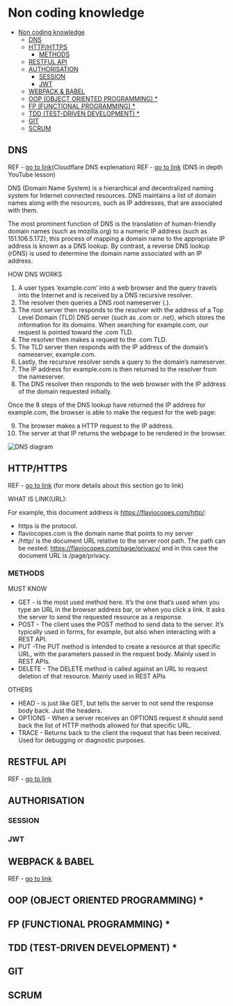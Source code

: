 # Non coding knowledge

- [Non coding knowledge](#non-coding-knowledge)
  - [DNS](#dns)
  - [HTTP/HTTPS](#httphttps)
    - [METHODS](#methods)
  - [RESTFUL API](#restful-api)
  - [AUTHORISATION](#authorisation)
    - [SESSION](#session)
    - [JWT](#jwt)
  - [WEBPACK & BABEL](#webpack--babel)
  - [OOP (OBJECT ORIENTED PROGRAMMING) *](#oop-object-oriented-programming-)
  - [FP (FUNCTIONAL PROGRAMMING) *](#fp-functional-programming-)
  - [TDD (TEST-DRIVEN DEVELOPMENT) *](#tdd-test-driven-development-)
  - [GIT](#git)
  - [SCRUM](#scrum)

## DNS 
REF - [go to link](https://www.cloudflare.com/learning/dns/what-is-dns/)(Cloudflare DNS explenation)
REF - [go to link](https://www.youtube.com/watch?v=hIqdZgjoRuk) (DNS in depth YouTube lesson)

DNS (Domain Name System) is a hierarchical and decentralized naming system for Internet connected resources. DNS maintains a list of domain names along with the resources, such as IP addresses, that are associated with them.

The most prominent function of DNS is the translation of human-friendly domain names (such as mozilla.org) to a numeric IP address (such as 151.106.5.172); this process of mapping a domain name to the appropriate IP address is known as a DNS lookup. By contrast, a reverse DNS lookup (rDNS) is used to determine the domain name associated with an IP address.

HOW DNS WORKS

1. A user types ‘example.com’ into a web browser and the query travels into the Internet and is received by a DNS recursive resolver.
2. The resolver then queries a DNS root nameserver (.).
3. The root server then responds to the resolver with the address of a Top Level Domain (TLD) DNS server (such as .com or .net), which stores the information for its domains. When searching for example.com, our request is pointed toward the .com TLD.
4. The resolver then makes a request to the .com TLD.
5. The TLD server then responds with the IP address of the domain’s nameserver, example.com.
6. Lastly, the recursive resolver sends a query to the domain’s nameserver.
7. The IP address for example.com is then returned to the resolver from the nameserver.
8. The DNS resolver then responds to the web browser with the IP address of the domain requested initially.

Once the 8 steps of the DNS lookup have returned the IP address for example.com, the browser is able to make the request for the web page:

9. The browser makes a HTTP request to the IP address.
10. The server at that IP returns the webpage to be rendered in the browser.

![DNS diagram](https://www.cloudflare.com/img/learning/dns/what-is-dns/dns-lookup-diagram.png)

## HTTP/HTTPS
REF - [go to link](https://flaviocopes.com/http/) (for more details about this section go to link)

WHAT IS LINK(URL):

For example, this document address is https://flaviocopes.com/http/:
*	https is the protocol.
*	flaviocopes.com is the domain name that points to my server
*	/http/ is the document URL relative to the server root path. The path can be nested: https://flaviocopes.com/page/privacy/ and in this case the document URL is /page/privacy.

### METHODS
MUST KNOW
*	GET - is the most used method here. It’s the one that’s used when you type an URL in the browser address bar, or when you click a link. It asks the server to send the requested resource as a response.
*	POST - The client uses the POST method to send data to the server. It’s typically used in forms, for example, but also when interacting with a REST API.
*	PUT -The PUT method is intended to create a resource at that specific URL, with the parameters passed in the request body. Mainly used in REST APIs.
*	DELETE - The DELETE method is called against an URL to request deletion of that resource. Mainly used in REST APIs

OTHERS
*	HEAD - is just like GET, but tells the server to not send the response body back. Just the headers.
*	OPTIONS -	When a server receives an OPTIONS request it should send back the list of HTTP methods allowed for that specific URL.
*	TRACE - Returns back to the client the request that has been received. Used for debugging or diagnostic purposes.

## RESTFUL API 
REF - [go to link](https://www.sitepoint.com/developers-rest-api/)

## AUTHORISATION
### SESSION
### JWT

## WEBPACK & BABEL
REF - [go to link](https://blog.logrocket.com/versatile-webpack-configurations-for-your-react-application-e6ebf6615cc/)

## OOP (OBJECT ORIENTED PROGRAMMING) *
## FP (FUNCTIONAL PROGRAMMING) *
## TDD (TEST-DRIVEN DEVELOPMENT) *

## GIT
## SCRUM